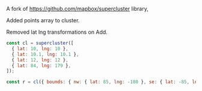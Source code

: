 A fork of https://github.com/mapbox/supercluster library,

Added points array to cluster.

Removed lat lng transformations on Add.

```js
const cl = supercluster([
  { lat: 10, lng: 10 },
  { lat: 10.1, lng: 10.1 },
  { lat: 12, lng: 12 },
  { lat: 84, lng: 179 },
]);

const r = cl({ bounds: { nw: { lat: 85, lng: -180 }, se: { lat: -85, lng: 180 } }, zoom: 2 });
```
